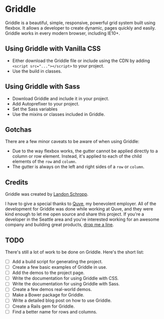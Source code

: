 # Griddle

Griddle is a beautiful, simple, responsive, powerful grid system built using flexbox. It allows a developer to create dynamic, pages quickly and easily. Griddle works in every modern browser, including IE10+.

## Using Griddle with Vanilla CSS

* Either download the Griddle file or include using the CDN by adding `<script src="..."></script>` to your project.
* Use the build in classes.

## Using Griddle with Sass

* Download Griddle and include it in your project.
* Add Autoprefixer to your project.
* Set the Sass variables
* Use the mixins or classes included in Griddle.

## Gotchas

There are a few minor caveats to be aware of when using Griddle:

* Due to the way flexbox works, the gutter cannot be applied directly to a column or row element.
Instead, it's applied to each of the child elements of the `row` and `column`.
* The gutter is always on the left and right sides of a `row` or `column`.

## Credits

Griddle was created by [Landon Schropp](http://twitter.com/LandonSchropp).

I have to give a special thanks to [Quve](http://www.quve.com/), my benevolent employer. All of the development for Griddle was done while working at Quve, and they were kind enough to let me open source and share this project. If you're a developer in the Seattle area and you're interested working for an awesome company and building great products, [drop me a line](mailto:landon@quve.com).

## TODO

There's still a lot of work to be done on Griddle. Here's the short list:

- [ ] Add a build script for generating the project.
- [ ] Create a few basic examples of Griddle in use.
- [ ] Add the demos to the project page.
- [ ] Write the documentation for using Griddle with CSS.
- [ ] Write the documentation for using Griddle with Sass.
- [ ] Create a few demos real-world demos.
- [ ] Make a Bower package for Griddle.
- [ ] Write a detailed blog post on how to use Griddle.
- [ ] Create a Rails gem for Griddle.
- [ ] Find a better name for rows and columns.